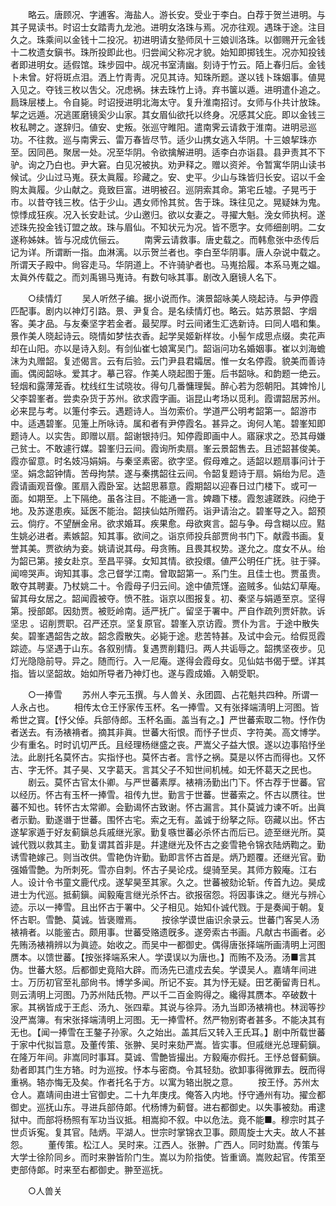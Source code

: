 <!-- { "loadSidebar": true } -->
　　略云。唐顾况、字逋客。海盐人。游长安。受业于李白。白荐于贺兰进明。与其子晃读书。时诏士女踏靑九龙池。进明女洛珠与焉。况亦往观。遇珠于途。注目久之。珠乘间以金钱十二投况。初进明请女塾师凤十三娘训洛珠。以御赐开元金钱十二枚遗女鎭书。珠所投即此也。归尝闻父称况才貌。始知即掷钱生。况亦知投钱者即进明女。适假馆。珠步园中。觇况书室淸幽。刻诗于竹云。陌上春归后。金钱卜未曾。好将斑点泪。洒上竹靑靑。况见其诗。知珠所题。遂以钱卜珠姻事。値晃入见之。夺钱三枚以吿父。况虑祸。抹去珠竹上诗。弃书箧以遁。进明遣仆追之。扃珠层楼上。令自毙。时诏授进明北海太守。复升淮南招讨。女师与仆共计放珠。挈之远遁。况逃匿磨镜奚少山家。其女眉仙欲托以终身。况感其父庇。即以金钱三枚私聘之。遂辞归。値安、史叛。张巡守睢阳。遣南霁云请救于淮南。进明忌巡功。不往救。巡与南霁云、雷万春皆尽节。适少山携女逃入华阴。十三娘挈珠亦至。因同邑。聚居一处。况至华阴。令欲擒解进明。适李白亦诣县。县尹责其不下驴。询之乃白也。尹大窘。白见况被执。劝尹释之。赠以资斧。令暂寓华阴山读书候试。少山过马嵬。获太眞履。珍藏之。安、史平。少山与珠皆归长安。诏以千金购太眞履。少山献之。竟致巨富。进明被召。巡阴索其命。第宅丘墟。子晃丐于市。以昔夺钱三枚。估于少山。遇女师怜其贫。吿于珠。珠往见之。晃疑妹为鬼。惊悸成狂疾。况入长安赴试。少山邀归。欲以女妻之。寻擢大魁。浼女师执柯。遂述珠先投金钱订盟之故。珠与眉仙。不知状元为况。皆不愿字。女师细剖明。二女遂称姊妹。皆与况成伉俪云。 
　　南霁云请救事。唐史载之。而韩愈张中丞传后记为详。所谓断一指。血淋漓。以示贺兰者也。李白至华阴事。唐人杂说中载之。所谓天子殿中。尙容走马。华阴道上。不许骑驴者也。马嵬拾履。本系马嵬之媪。太眞外传载之。而刘禹锡马嵬诗。有数句咏其事。剧改入磨镜人名下。 


　　○续情灯 
　　吴人听然子编。据小说而作。演景韶咏美人晓起诗。与尹停霞匹配事。剧内以神灯引路。景、尹复合。是名续情灯也。略云。姑苏景韶、字烟客。美才品。与友秦坚字若金者。最契厚。时云间诸生汇选新诗。曰同人唱和集。景作美人晓起诗云。晓情如梦怯衣香。起学吴姬新样妆。小髻乍成思点缀。卖花声却在山阳。亦以是诗入刻。有剑仙崔七娘寓吴门。韶诣问功名婚姻事。崔以刘海蟾沫为丸赠韶。复述偈言。云有后验。云门尹县君孀居。惟一女名停霞。貌美而善诗画。偶阅韶咏。爱其才。摹己容。作美人晓起图于箑。后书韶咏。和韵题一绝云。轻烟和露薄笼香。枕线红生试晓妆。得句几番慵理鬓。醉心若为怨朝阳。其婢怜儿父李碧峯者。尝卖杂货于苏州。欲求霞字画。诣昆山考场以觅利。霞谓韶居苏州。必来昆与考。以箑付李云。遇题诗人。当勿索价。学道严公明考韶第一。韶游市中。适遇碧峯。见箑上所咏诗。属和者有尹停霞名。甚异之。询何人笔。碧峯知即题诗人。以实吿。即赠以扇。韶谢银持归。知停霞即画中人。寤寐求之。恐其母嫌己贫士。不敢遽行媒。碧峯归云间。霞询所卖扇。峯云景韶售去。且述韶甚俊美。霞亦留意。时名妓冯娟娟。与秦坚素密。欲字坚。假母难之。适韶以题扇事问计于坚。娟念韶钟情。苦母拘禁。遂与秦携韶往云间。令韶复题诗于扇。娟绐为尼。造霞请画观音像。匿扇入霞卧室。达韶思慕意。霞期韶以迎春日过门楼下。或可一面。如期至。上下隔绝。虽各注目。不能通一言。婢趣下楼。霞怱遽蹉跌。闷绝于地。及苏遂患疾。延医不能治。韶挟仙姑所赠药。诣尹请治之。碧峯导之入。韶预云。倘疗。不望酬金帛。欲求婚耳。疾果愈。母欲爽言。韶与争。母含糊以应。黠生姚必进者。素嫉韶。知其事。欲间之。诣京师投兵部贾尙书门下。献霞书画。复誉其美。贾欲纳为妾。姚请说其母。母贪贿。且畏其权势。遂允之。度女不从。绐为韶已第。接女赴京。至昌平驿。女知其情。欲投缳。値严公明任广抚。驻于驿。闻啼哭声。询知其事。念己督学江南。曾取韶第一。系门生。且佳士也。贾虽贵。敢夺其聘妻。乃杖姚二十。令霞母子归云间。途中値荒馑。盗贼多。仙姑幻草庵。留其母女居之。韶闻霞被夺。愤不胜。诣京以图报复。初、秦坚与娟遁至京。坚得第。授部郞。因劾贾。被贬岭南。适严抚广。留坚于署中。严自作疏列贾奸款。诉坚忠 。诏削贾职。召严还京。坚复原官。碧峯入京访霞。贾仆为言。于途中散失矣。碧峯遇韶吿之故。韶念霞散失。必毙于途。悲苦特甚。及试中会元。给假觅霞踪迹。与坚遇于山东。各叙别情。复遇贾削籍归。两人共诟辱之。韶携坚夜步。见灯光隐隐前导。异之。随而行。入一尼庵。遂得会霞母女。见仙姑书偈于壁。详其指。皆以坚韶故。始如所导者乃神灯也。遂与霞成婚。入朝受职。 


　　○一捧雪 
　　苏州人李元玉撰。与人兽关、永团圆、占花魁共四种。所谓一人永占也。 
　　相传太仓王忬家传玉杯。名一捧雪。又有张择端淸明上河图。皆希世之寳。【忬父倬。兵部侍郎。玉杯名画。盖当有之。】严世蕃索取二物。忬作伪者送去。有汤裱褙者。摘其非眞。世蕃大衔恨。而忬子世贞、字符美。高文博学。少有重名。时时讥切严氏。且经理杨继盛之丧。严嵩父子益大恨。遂以边事陷忬坐法。此剧托名莫怀古。实指忬也。莫怀古者。言忬之祸。莫是以怀古而得也。又怀古、字无怀。其子昊、又字葛天。言其父子不知世间机械。如无怀葛天之民也。 
　　剧云。莫怀古官太仆卿。与严世蕃素厚。裱褙汤勤出门下。怀古荐于世蕃。官以经历。怀古有玉杯一捧雪。祖传九世。勤言于世蕃。世蕃索之。怀古以赝往。世蕃不知也。转怀古太常卿。会勤谒怀古致谢。怀古漏言。其仆莫诚力谏不听。出眞者示勤。勤遂谮于世蕃。围怀古宅。索之无有。盖诚于纷拏之际。窃藏以出。怀古遂挈家遁于好友蓟鎭总兵戚继光家。勤复嗾世蕃必杀怀古而后已。迹至继光所。莫诚代戮以救其主。勤复谓其首非是。幷逮继光及怀古之妾雪艳令锦衣陆炳鞫之。勤诱雪艳嫁己。则当改供。雪艳伪许勤。勤即言怀古首是。炳乃题覆。还继光官。勤强婚雪艶。为所刺死。雪亦自刺。怀古子昊论戍。缇骑至吴。其师方毅庵。江右人。设计令书童文鹿代戍。遂挈昊至其家。久之。世蕃被劾论斩。传首九边。昊成进士为代巡。抵蓟鎭。闻毅庵言继光杀怀古。欲报宿怨。将因事诛之。继光与辨心迹。示以一捧雪。且出怀古于署中。父子相见。始知仆诚代戮。于是奏闻于朝。复怀古职。雪艶、莫诚。皆褒赠焉。 
　　按徐学谟世庙识余录云。世蕃门客吴人汤裱褙者。以能鉴古。颇用事。世蕃受赂遗旣多。遂旁索古书画。凡献古书画者。必先贿汤裱褙辨以为眞迹。始收之。而吴中一都御史。偶得唐张择端所画淸明上河图赝本。以馈世蕃。【按张择端系宋人。学谟误以为唐也。】而贿不及汤。汤■言其伪。世蕃大怒。后都御史竟陷大辟。而汤先已遣戍去矣。学谟吴人。嘉靖年间进士。万历初官至礼部尙书。博学多闻。所记不妄。其为忬无疑。田艺蘅留靑日札。则云淸明上河图。乃苏州陆氏物。严以千二百金购得之。纔得其赝本。卒破数十家。其祸皆成于王彪、汤九、张四辈。其说与徐异。汤九当即汤裱褙也。林润等抄没严嵩簿。有宋张择端淸明上河图。无一捧雪杯。然严物别寄者甚多。不能决其有无也。【闻一捧雪在王鏊子孙家。久之始出。盖其后又转入王氏耳。】剧中所载世蕃于家中代拟旨意。及董传策、张翀、吴时来劾严嵩。皆实事。但戚继光总理蓟鎭。在隆万年间。非嵩同时事耳。莫诚、雪艶皆撮出。方毅庵亦假托。王忬总督蓟鎭。劾者即其门生方辂。时为巡按。忬本与密商。令其轻劾。欲卸事得微罪去。旣而得重祸。辂亦悔无及矣。作者托名于方。以寓为辂出脱之意。 
　　按王忬。苏州太仓人。嘉靖间由进士官御史。二十九年庚戌。俺答入内地。忬守通州有功。擢佥都御史。巡抚山东。寻进兵部侍郞。代杨博为蓟督。进右都御史。以失事被劾。甫逮狱中。而部将杨照有军功当议抵。相嵩抑不叙。中以危法。竟不能■。穆宗时其子世贞诉寃。复其官。陆炳。平湖人。世宗时掌锦衣卫事。颇周旋士大夫。故人不甚怨。 
　　董传策。松江人。吴时来。江西人。张翀。广西人。同时劾嵩。传策与大学士徐阶同乡。而时来翀皆阶门生。嵩以为阶指使。皆重谪。嵩败起官。传策至吏部侍郞。时来至右都御史。翀至巡抚。 


　　○人兽关 
